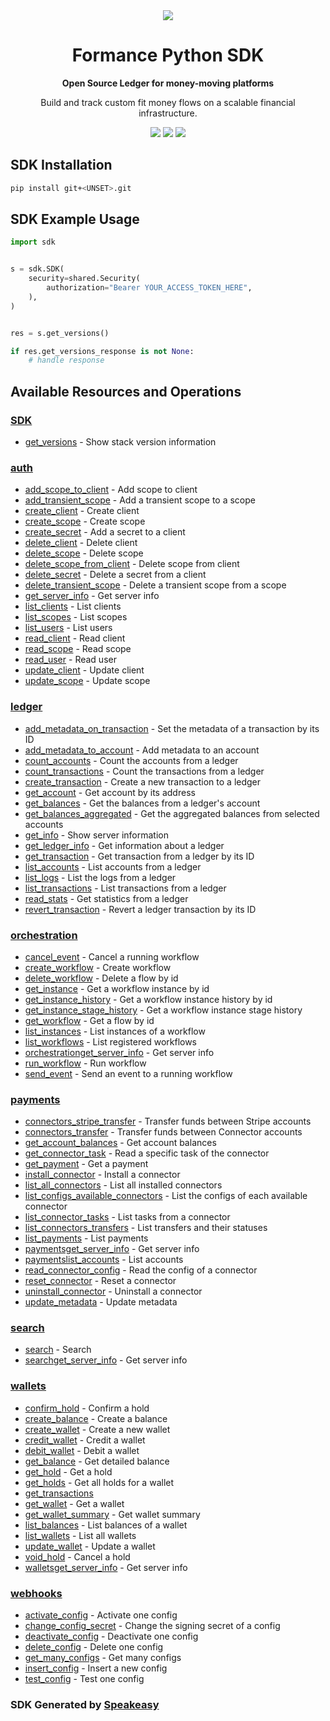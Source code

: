 <div align="center">
    <picture>
        <source srcset="https://user-images.githubusercontent.com/6267663/221572723-e77f55a3-5d19-4a13-94f8-e7b0b340d71e.svg" media="(prefers-color-scheme: dark)">
        <img src="https://user-images.githubusercontent.com/6267663/221572726-6982541c-d1cf-4d9f-9bbf-cd774a2713e6.svg">
    </picture>
   <h1>Formance Python SDK</h1>
   <p><strong>Open Source Ledger for money-moving platforms</strong></p>
   <p>Build and track custom fit money flows on a scalable financial infrastructure.</p>
   <a href="https://docs.formance.com"><img src="https://img.shields.io/static/v1?label=Docs&message=Docs&color=000&style=for-the-badge" /></a>
   <a href="https://join.slack.com/t/formance-community/shared_invite/zt-1of48xmgy-Jc6RH8gzcWf5D0qD2HBPQA"><img src="https://img.shields.io/static/v1?label=Slack&message=Join&color=7289da&style=for-the-badge" /></a>
  <a href="https://opensource.org/licenses/MIT"><img src="https://img.shields.io/badge/License-MIT-blue.svg?style=for-the-badge" /></a>
</div>

<!-- Start SDK Installation -->
## SDK Installation

```bash
pip install git+<UNSET>.git
```
<!-- End SDK Installation -->

## SDK Example Usage
<!-- Start SDK Example Usage -->
```python
import sdk


s = sdk.SDK(
    security=shared.Security(
        authorization="Bearer YOUR_ACCESS_TOKEN_HERE",
    ),
)


res = s.get_versions()

if res.get_versions_response is not None:
    # handle response
```
<!-- End SDK Example Usage -->

<!-- Start SDK Available Operations -->
## Available Resources and Operations

### [SDK](docs/sdk/README.md)

* [get_versions](docs/sdk/README.md#get_versions) - Show stack version information

### [auth](docs/auth/README.md)

* [add_scope_to_client](docs/auth/README.md#add_scope_to_client) - Add scope to client
* [add_transient_scope](docs/auth/README.md#add_transient_scope) - Add a transient scope to a scope
* [create_client](docs/auth/README.md#create_client) - Create client
* [create_scope](docs/auth/README.md#create_scope) - Create scope
* [create_secret](docs/auth/README.md#create_secret) - Add a secret to a client
* [delete_client](docs/auth/README.md#delete_client) - Delete client
* [delete_scope](docs/auth/README.md#delete_scope) - Delete scope
* [delete_scope_from_client](docs/auth/README.md#delete_scope_from_client) - Delete scope from client
* [delete_secret](docs/auth/README.md#delete_secret) - Delete a secret from a client
* [delete_transient_scope](docs/auth/README.md#delete_transient_scope) - Delete a transient scope from a scope
* [get_server_info](docs/auth/README.md#get_server_info) - Get server info
* [list_clients](docs/auth/README.md#list_clients) - List clients
* [list_scopes](docs/auth/README.md#list_scopes) - List scopes
* [list_users](docs/auth/README.md#list_users) - List users
* [read_client](docs/auth/README.md#read_client) - Read client
* [read_scope](docs/auth/README.md#read_scope) - Read scope
* [read_user](docs/auth/README.md#read_user) - Read user
* [update_client](docs/auth/README.md#update_client) - Update client
* [update_scope](docs/auth/README.md#update_scope) - Update scope

### [ledger](docs/ledger/README.md)

* [add_metadata_on_transaction](docs/ledger/README.md#add_metadata_on_transaction) - Set the metadata of a transaction by its ID
* [add_metadata_to_account](docs/ledger/README.md#add_metadata_to_account) - Add metadata to an account
* [count_accounts](docs/ledger/README.md#count_accounts) - Count the accounts from a ledger
* [count_transactions](docs/ledger/README.md#count_transactions) - Count the transactions from a ledger
* [create_transaction](docs/ledger/README.md#create_transaction) - Create a new transaction to a ledger
* [get_account](docs/ledger/README.md#get_account) - Get account by its address
* [get_balances](docs/ledger/README.md#get_balances) - Get the balances from a ledger's account
* [get_balances_aggregated](docs/ledger/README.md#get_balances_aggregated) - Get the aggregated balances from selected accounts
* [get_info](docs/ledger/README.md#get_info) - Show server information
* [get_ledger_info](docs/ledger/README.md#get_ledger_info) - Get information about a ledger
* [get_transaction](docs/ledger/README.md#get_transaction) - Get transaction from a ledger by its ID
* [list_accounts](docs/ledger/README.md#list_accounts) - List accounts from a ledger
* [list_logs](docs/ledger/README.md#list_logs) - List the logs from a ledger
* [list_transactions](docs/ledger/README.md#list_transactions) - List transactions from a ledger
* [read_stats](docs/ledger/README.md#read_stats) - Get statistics from a ledger
* [revert_transaction](docs/ledger/README.md#revert_transaction) - Revert a ledger transaction by its ID

### [orchestration](docs/orchestration/README.md)

* [cancel_event](docs/orchestration/README.md#cancel_event) - Cancel a running workflow
* [create_workflow](docs/orchestration/README.md#create_workflow) - Create workflow
* [delete_workflow](docs/orchestration/README.md#delete_workflow) - Delete a flow by id
* [get_instance](docs/orchestration/README.md#get_instance) - Get a workflow instance by id
* [get_instance_history](docs/orchestration/README.md#get_instance_history) - Get a workflow instance history by id
* [get_instance_stage_history](docs/orchestration/README.md#get_instance_stage_history) - Get a workflow instance stage history
* [get_workflow](docs/orchestration/README.md#get_workflow) - Get a flow by id
* [list_instances](docs/orchestration/README.md#list_instances) - List instances of a workflow
* [list_workflows](docs/orchestration/README.md#list_workflows) - List registered workflows
* [orchestrationget_server_info](docs/orchestration/README.md#orchestrationget_server_info) - Get server info
* [run_workflow](docs/orchestration/README.md#run_workflow) - Run workflow
* [send_event](docs/orchestration/README.md#send_event) - Send an event to a running workflow

### [payments](docs/payments/README.md)

* [connectors_stripe_transfer](docs/payments/README.md#connectors_stripe_transfer) - Transfer funds between Stripe accounts
* [connectors_transfer](docs/payments/README.md#connectors_transfer) - Transfer funds between Connector accounts
* [get_account_balances](docs/payments/README.md#get_account_balances) - Get account balances
* [get_connector_task](docs/payments/README.md#get_connector_task) - Read a specific task of the connector
* [get_payment](docs/payments/README.md#get_payment) - Get a payment
* [install_connector](docs/payments/README.md#install_connector) - Install a connector
* [list_all_connectors](docs/payments/README.md#list_all_connectors) - List all installed connectors
* [list_configs_available_connectors](docs/payments/README.md#list_configs_available_connectors) - List the configs of each available connector
* [list_connector_tasks](docs/payments/README.md#list_connector_tasks) - List tasks from a connector
* [list_connectors_transfers](docs/payments/README.md#list_connectors_transfers) - List transfers and their statuses
* [list_payments](docs/payments/README.md#list_payments) - List payments
* [paymentsget_server_info](docs/payments/README.md#paymentsget_server_info) - Get server info
* [paymentslist_accounts](docs/payments/README.md#paymentslist_accounts) - List accounts
* [read_connector_config](docs/payments/README.md#read_connector_config) - Read the config of a connector
* [reset_connector](docs/payments/README.md#reset_connector) - Reset a connector
* [uninstall_connector](docs/payments/README.md#uninstall_connector) - Uninstall a connector
* [update_metadata](docs/payments/README.md#update_metadata) - Update metadata

### [search](docs/search/README.md)

* [search](docs/search/README.md#search) - Search
* [searchget_server_info](docs/search/README.md#searchget_server_info) - Get server info

### [wallets](docs/wallets/README.md)

* [confirm_hold](docs/wallets/README.md#confirm_hold) - Confirm a hold
* [create_balance](docs/wallets/README.md#create_balance) - Create a balance
* [create_wallet](docs/wallets/README.md#create_wallet) - Create a new wallet
* [credit_wallet](docs/wallets/README.md#credit_wallet) - Credit a wallet
* [debit_wallet](docs/wallets/README.md#debit_wallet) - Debit a wallet
* [get_balance](docs/wallets/README.md#get_balance) - Get detailed balance
* [get_hold](docs/wallets/README.md#get_hold) - Get a hold
* [get_holds](docs/wallets/README.md#get_holds) - Get all holds for a wallet
* [get_transactions](docs/wallets/README.md#get_transactions)
* [get_wallet](docs/wallets/README.md#get_wallet) - Get a wallet
* [get_wallet_summary](docs/wallets/README.md#get_wallet_summary) - Get wallet summary
* [list_balances](docs/wallets/README.md#list_balances) - List balances of a wallet
* [list_wallets](docs/wallets/README.md#list_wallets) - List all wallets
* [update_wallet](docs/wallets/README.md#update_wallet) - Update a wallet
* [void_hold](docs/wallets/README.md#void_hold) - Cancel a hold
* [walletsget_server_info](docs/wallets/README.md#walletsget_server_info) - Get server info

### [webhooks](docs/webhooks/README.md)

* [activate_config](docs/webhooks/README.md#activate_config) - Activate one config
* [change_config_secret](docs/webhooks/README.md#change_config_secret) - Change the signing secret of a config
* [deactivate_config](docs/webhooks/README.md#deactivate_config) - Deactivate one config
* [delete_config](docs/webhooks/README.md#delete_config) - Delete one config
* [get_many_configs](docs/webhooks/README.md#get_many_configs) - Get many configs
* [insert_config](docs/webhooks/README.md#insert_config) - Insert a new config
* [test_config](docs/webhooks/README.md#test_config) - Test one config
<!-- End SDK Available Operations -->

### SDK Generated by [Speakeasy](https://docs.speakeasyapi.dev/docs/using-speakeasy/client-sdks)
